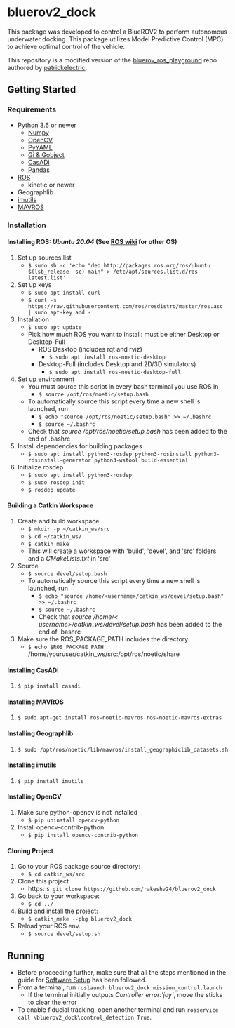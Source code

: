 # bluerov2_dock

This package was developed to control a BlueROV2 to perform autonomous underwater docking. This package utilizes Model Predictive Control (MPC) to achieve optimal control of the vehicle. 

This repository is a modified version of the [bluerov_ros_playground](https://github.com/patrickelectric/bluerov_ros_playground) repo authored by [patrickelectric](https://github.com/patrickelectric).

## Getting Started
### Requirements
- [Python](https://www.python.org/downloads/) 3.6 or newer
  - [Numpy](https://pypi.org/project/numpy/)
  - [OpenCV](https://pypi.org/project/opencv-python/)
  - [PyYAML](https://pypi.org/project/PyYAML/)
  - [Gi & Gobject](https://wiki.ubuntu.com/Novacut/GStreamer1.0)
  - [CasADi](https://pypi.org/project/casadi/)
  - [Pandas](https://pypi.org/project/pandas/)
- [ROS](http://wiki.ros.org/ROS/Installation)
  - kinetic or newer
- Geographlib
- [imutils](https://github.com/PyImageSearch/imutils)
- [MAVROS](http://wiki.ros.org/mavros)


### Installation
#### Installing ROS: *Ubuntu 20.04* (See [ROS wiki](http://wiki.ros.org/ROS/Installation) for other OS)
1. Set up sources.list
   - `$ sudo sh -c 'echo "deb http://packages.ros.org/ros/ubuntu $(lsb_release -sc) main" > /etc/apt/sources.list.d/ros-latest.list'`
2. Set up keys
   - `$ sudo apt install curl`
   - `$ curl -s https://raw.githubusercontent.com/ros/rosdistro/master/ros.asc | sudo apt-key add -`
3. Installation
   - `$ sudo apt update`
   - Pick how much ROS you want to install: must be either Desktop or Desktop-Full
      - ROS Desktop (includes rqt and rviz)
         - `$ sudo apt install ros-noetic-desktop`
      - Desktop-Full (includes Desktop and 2D/3D simulators)
         - `$ sudo apt install ros-noetic-desktop-full`
4. Set up environment
   - You must source this script in every bash terminal you use ROS in 
      - `$ source /opt/ros/noetic/setup.bash`
   - To automatically source this script every time a new shell is launched, run
      - `$ echo "source /opt/ros/noetic/setup.bash" >> ~/.bashrc`
      - `$ source ~/.bashrc`
   - Check that *source /opt/ros/noetic/setup.bash* has been added to the end of .bashrc
5. Install dependencies for building packages
   - `$ sudo apt install python3-rosdep python3-rosinstall python3-rosinstall-generator python3-wstool build-essential`
6. Initialize rosdep
   - `$ sudo apt install python3-rosdep`
   - `$ sudo rosdep init`
   - `$ rosdep update`

#### Building a Catkin Workspace
1. Create and build workspace
   - `$ mkdir -p ~/catkin_ws/src`
   - `$ cd ~/catkin_ws/`
   - `$ catkin_make`
   - This will create a workspace with 'build', 'devel', and 'src' folders and a *CMakeLists.txt* in 'src'
2. Source
   - `$ source devel/setup.bash`
   - To automatically source this script every time a new shell is launched, run
      - `$ echo "source /home/<username>/catkin_ws/devel/setup.bash" >> ~/.bashrc`
      - `$ source ~/.bashrc`
      - Check that *source /home/< username>/catkin_ws/devel/setup.bash* has been added to the end of .bashrc
3. Make sure the ROS_PACKAGE_PATH includes the directory
   - `$ echo $ROS_PACKAGE_PATH`
   /home/youruser/catkin_ws/src:/opt/ros/noetic/share

#### Installing CasADi
1. `$ pip install casadi`

#### Installing MAVROS
1. `$ sudo apt-get install ros-noetic-mavros ros-noetic-mavros-extras`
#### Installing Geographlib
1. `$ sudo /opt/ros/noetic/lib/mavros/install_geographiclib_datasets.sh`
#### Installing imutils
1. `$ pip install imutils`
#### Installing OpenCV
1. Make sure python-opencv is not installed
   - `$ pip uninstall opencv-python`
2. Install opencv-contrib-python
   - `$ pip install opencv-contrib-python`
#### Cloning Project
 1. Go to your ROS package source directory:
    - `$ cd catkin_ws/src`
 2. Clone this project
    - https: `$ git clone https://github.com/rakeshv24/bluerov2_dock`
 3. Go back to your workspace:
    - `$ cd ../`
 4. Build and install the project:
    - `$ catkin_make --pkg bluerov2_dock`
 5. Reload your ROS env.
    - `$ source devel/setup.sh`

## Running
- Before proceeding further, make sure that all the steps mentioned in the guide for [Software Setup](https://bluerobotics.com/learn/bluerov2-software-setup
) has been followed.
- From a terminal, run `roslaunch bluerov2_dock mission_control.launch`
   - If the terminal initially outputs *Controller error:'joy'*, move the sticks to clear the error
- To enable fiducial tracking, open another terminal and run `rosservice call \bluerov2_dock\control_detection True`.
